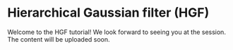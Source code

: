 # Hierarchical Gaussian filter (HGF)

Welcome to the HGF tutorial! We look forward to seeing you at the session. The content will be uploaded soon.
